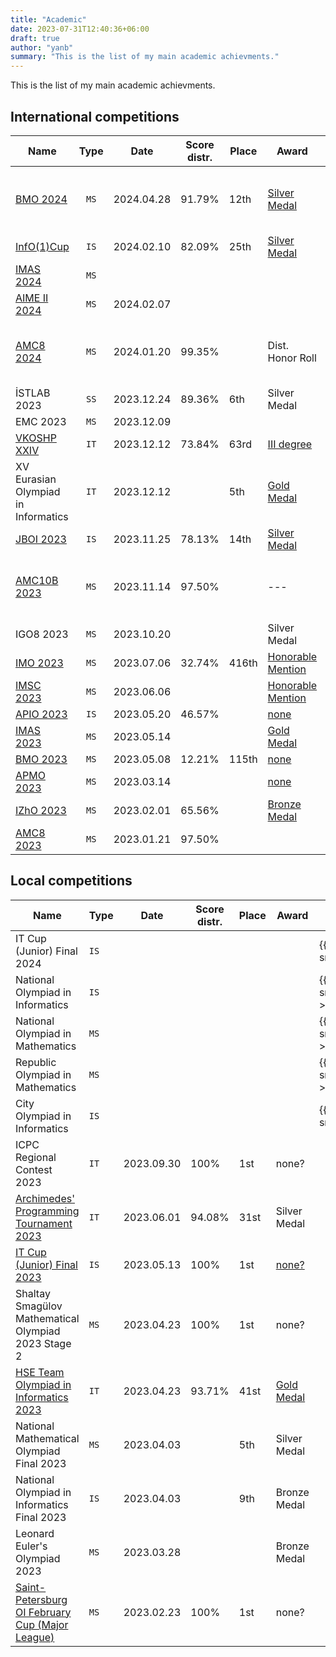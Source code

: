 ```yaml
---
title: "Academic"
date: 2023-07-31T12:40:36+06:00
draft: true
author: "yanb"
summary: "This is the list of my main academic achievments."
---
```


This is the list of my main academic achievments.

## International competitions

| Name | Type | Date | Score distr. | Place | Award | Certificates |
| ---- |:----:| ---- | ------------ | ----- | ----- |:------------:|
| [BMO 2024](https://bmo2024.org/) | `MS` | 2024.04.28 | 91.79% | 12th | [Silver Medal](https://bmo2024.org/results/) | {{< inline_img src="/static/documents/c_balkan_2024.jpg" >}} {{< inline_img src="/static/documents/m_balkan_2024.jpg" >}} |
| [InfO(1)Cup](https://info1cup.com/) | `IS` | 2024.02.10 | 82.09% | 25th | [Silver Medal](https://info1cup.com/results) | |
| [IMAS 2024](https://chiuchang.org/imas/about/) | `MS` | | | | | |
| [AIME II 2024](https://maa.org/math-competitions/invitational-competitions) | `MS` | 2024.02.07 | | | | |
| [AMC8 2024](https://maa.org/math-competitions/amc-8) | `MS` | 2024.01.20 | 99.35% | | Dist. Honor Roll | {{< inline_img src="/static/documents/c_amc8_2024.jpg" >}} {{< inline_img src="/static/documents/m_amc8_2024.jpg" >}} |
| İSTLAB 2023 | `SS` | 2023.12.24 | 89.36% | 6th | Silver Medal | |
| EMC 2023 | `MS` | 2023.12.09 | | | | |
| [VKOSHP XXIV](https://neerc.ifmo.ru/school/russia-team/index.html) | `IT` | 2023.12.12 | 73.84% | 63rd | [III degree](https://neerc.ifmo.ru/school/archive/2023-2024/ru-olymp-team-russia-2023-standings.html) | |
| XV Eurasian Olympiad in Informatics | `IT` | 2023.12.12 | | 5th | [Gold Medal](https://neerc.ifmo.ru/school/archive/2023-2024/ru-olymp-team-russia-2023-standings.html) | {{< inline_img src="/static/documents/c_eurasian_2023.jpg" >}} {{< inline_img src="/static/documents/m_eurasian_2023.jpg" >}} |
| [JBOI 2023](https://jboi2023.cs.org.mk/) | `IS` | 2023.11.25 | 78.13% | 14th | [Silver Medal](https://jboi2023.cs.org.mk/content/results) |  |
| [AMC10B 2023](https://maa.org/math-competitions/amc-1012) | `MS` | 2023.11.14 | 97.50% | | --- | {{< inline_img src="/static/documents/c_amc10_2023.jpg" >}} {{< inline_img src="/static/documents/m_amc10_2023.jpg" >}} |
| IGO8 2023 | `MS` | 2023.10.20 | | | Silver Medal | |
| [IMO 2023](https://imo2023.jp/en/) | `MS` | 2023.07.06 | 32.74% | 416th | [Honorable Mention](https://www.imo-official.org/participant_r.aspx?id=33101) | |
| [IMSC 2023](https://imscprogram.com/) | `MS` | 2023.06.06 | | | [Honorable Mention](https://imscprogram.com/competition.html) | |
| [APIO 2023](http://www.apio2023.cn/) | `IS` | 2023.05.20 | 46.57% | | [none](http://www.apio2023.cn/score.html) | |
| [IMAS 2023](https://chiuchang.org/imas/about/) | `MS` | 2023.05.14 | | | [Gold Medal](https://docs.google.com/spreadsheets/d/1T0HSraedQrSbfds6FmRWwNrIeEHcE6E7/edit?usp=sharing&ouid=107173272238617493592&rtpof=true&sd=true) | |
| [BMO 2023](https://bmo2023.tubitak.gov.tr/) | `MS` | 2023.05.08 | 12.21% | 115th | [none](https://bmo2023.tubitak.gov.tr/results) | |
| [APMO 2023](https://apmo-official.org/) | `MS` | 2023.03.14 | | | [none](https://apmo-official.org/country_report/KGZ/2023) | |
| [IZhO 2023](https://izho.kz/) | `MS` | 2023.02.01 | 65.56% | | [Bronze Medal](https://izho.kz/contest/results-izho-2023/) | |
| [AMC8 2023](https://maa.org/math-competitions/amc-8) | `MS` | 2023.01.21 | 97.50% | | | |

## Local competitions

| Name | Type | Date | Score distr. | Place | Award | Certificates |
| ---- | ---- | ---- | ------------ | ----- | ----- | ------------ |
| IT Cup (Junior) Final 2024 | `IS` | | | | | {{< inline_img src="/static/documents/m_itcup_2024.jpg" >}} |
| National Olympiad in Informatics | `IS` | | | | | {{< inline_img src="/static/documents/m_national_i_2024.jpg" >}} |
| National Olympiad in Mathematics | `MS` | | | | | {{< inline_img src="/static/documents/m_national_m_2024.jpg" >}} |
| Republic Olympiad in Mathematics | `MS` | | | | | {{< inline_img src="/static/documents/m_republic_2024.jpg" >}} |
| City Olympiad in Informatics | `IS` | | | | | {{< inline_img src="/static/documents/m_city_2024.jpg" >}} |
| ICPC Regional Contest 2023 | `IT` | 2023.09.30 | 100% | 1st | none? |
| [Archimedes' Programming Tournament 2023](http://www.arhimedes.org/) | `IT` | 2023.06.01 | 94.08% | 31st | Silver Medal |
| [IT Cup (Junior) Final 2023](https://olympiads.kg/c/35/compets) | `IS` | 2023.05.13 | 100% | 1st | [none?](https://t.me/itcup/46) |
| Shaltay Smagülov Mathematical Olympiad 2023 Stage 2 | `MS` | 2023.04.23 | 100% | 1st | none? |
| [HSE Team Olympiad in Informatics 2023](https://olymp.hse.ru/coding/) | `IT` | 2023.04.23 | 93.71% | 41st | [Gold Medal](https://olymp.hse.ru/mirror/pubs/share/834494308.pdf) |
| National Mathematical Olympiad Final 2023 | `MS` | 2023.04.03 | | 5th | Silver Medal |
| National Olympiad in Informatics Final 2023 | `IS` | 2023.04.03 | | 9th | Bronze Medal |
| Leonard Euler's Olympiad 2023 | `MS` | 2023.03.28 | | | Bronze Medal |
| [Saint-Petersburg OI February Cup (Major League)](https://prog.matolimp-spb.org/2023/) | `MS` | 2023.02.23 | 100% | 1st | none? |
